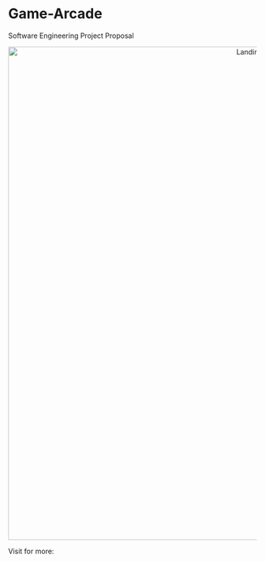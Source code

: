 # Game-Arcade
Software Engineering Project Proposal
<p align= "center">
    <img src=".UI/Frame 0.png" width="1000" title="Landing page"/>
    <p>Visit for more: <a href="https://github.com/AbirBokhtiar/Game-Arcade/tree/main/UI"></a> </p>
</p>
